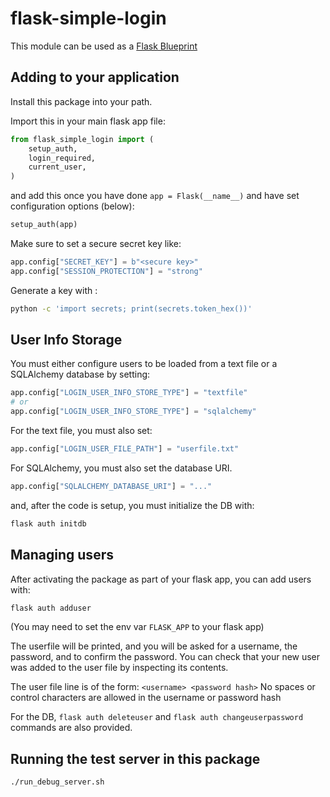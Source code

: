 # flask-simple-login

This module can be used as a [Flask Blueprint](https://flask.palletsprojects.com/en/2.1.x/blueprints/)

## Adding to your application

Install this package into your path.

Import this in your main flask app file:

```python
from flask_simple_login import (
    setup_auth,
    login_required,
    current_user,
)
```

and add this once you have done `app = Flask(__name__)` and have set configuration options (below):

```python
setup_auth(app)
```

Make sure to set a secure secret key like:

```python
app.config["SECRET_KEY"] = b"<secure key>"
app.config["SESSION_PROTECTION"] = "strong"
```

Generate a key with :

```bash
python -c 'import secrets; print(secrets.token_hex())'
```

## User Info Storage

You must either configure users to be loaded from a text file or a SQLAlchemy database by setting:

```python
app.config["LOGIN_USER_INFO_STORE_TYPE"] = "textfile"
# or
app.config["LOGIN_USER_INFO_STORE_TYPE"] = "sqlalchemy"
```

For the text file, you must also set:

```python
app.config["LOGIN_USER_FILE_PATH"] = "userfile.txt"
```

For SQLAlchemy, you must also set the database URI.

```python
app.config["SQLALCHEMY_DATABASE_URI"] = "..."
```

and, after the code is setup, you must initialize the DB with:

```bash
flask auth initdb
```

## Managing users

After activating the package as part of your flask app, you can add users with:

```bash
flask auth adduser
```

(You may need to set the env var `FLASK_APP` to your flask app)

The userfile will be printed, and you will be asked for a username, the
password, and to confirm the password.  You can check that your new user was
added to the user file by inspecting its contents.

The user file line is of the form: `<username> <password hash>` No spaces or
control characters are allowed in the username or password hash

For the DB, `flask auth deleteuser` and `flask auth changeuserpassword`
commands are also provided.

## Running the test server in this package

```bash
./run_debug_server.sh
```
